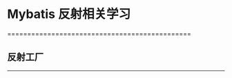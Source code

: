 # Mybatis 反射相关学习

==============================================

## 反射工厂

----------------------------------------------